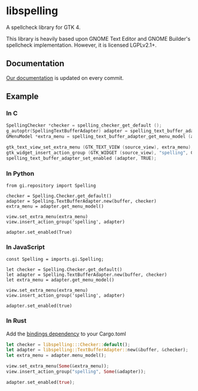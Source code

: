 # libspelling

A spellcheck library for GTK 4.

This library is heavily based upon GNOME Text Editor and GNOME Builder's
spellcheck implementation. However, it is licensed LGPLv2.1+.

## Documentation

[Our documentation](https://gnome.pages.gitlab.gnome.org/libspelling/libspelling-1/) is updated on every commit.

## Example

### In C

```c
SpellingChecker *checker = spelling_checker_get_default ();
g_autoptr(SpellingTextBufferAdapter) adapter = spelling_text_buffer_adapter_new (source_buffer, checker);
GMenuModel *extra_menu = spelling_text_buffer_adapter_get_menu_model (adapter);

gtk_text_view_set_extra_menu (GTK_TEXT_VIEW (source_view), extra_menu);
gtk_widget_insert_action_group (GTK_WIDGET (source_view), "spelling", G_ACTION_GROUP (adapter));
spelling_text_buffer_adapter_set_enabled (adapter, TRUE);
```

### In Python

```
from gi.repository import Spelling

checker = Spelling.Checker.get_default()
adapter = Spelling.TextBufferAdapter.new(buffer, checker)
extra_menu = adapter.get_menu_model()

view.set_extra_menu(extra_menu)
view.insert_action_group('spelling', adapter)

adapter.set_enabled(True)
```

### In JavaScript

```
const Spelling = imports.gi.Spelling;

let checker = Spelling.Checker.get_default()
let adapter = Spelling.TextBufferAdapter.new(buffer, checker)
let extra_menu = adapter.get_menu_model()

view.set_extra_menu(extra_menu)
view.insert_action_group('spelling', adapter)

adapter.set_enabled(true)
```

### In Rust

Add the [bindings dependency](https://crates.io/crates/libspelling) to your Cargo.toml

```rust
let checker = libspelling:::Checker::default();
let adapter = libspelling::TextBufferAdapter::new(&buffer, &checker);
let extra_menu = adapter.menu_model();

view.set_extra_menu(Some(&extra_menu));
view.insert_action_group("spelling", Some(&adapter));

adapter.set_enabled(true);
```
